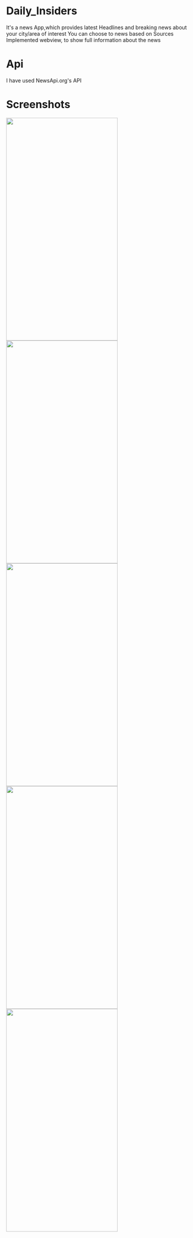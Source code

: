 # Daily_Insiders

It's a news App,which provides latest Headlines and breaking news about your city/area of interest
You can choose to news based on Sources
Implemented webview, to show full information about the news

# Api

I have used NewsApi.org's API

# Screenshots


<p>
<img src="https://user-images.githubusercontent.com/56636039/87882140-bf432d80-ca1b-11ea-8e8b-d4a29851e293.jpg" height=600 width=300>



<img src="https://user-images.githubusercontent.com/56636039/87882156-c5d1a500-ca1b-11ea-8ec0-7ef26f9e5e05.jpg" height=600 width=300>

<img src="https://user-images.githubusercontent.com/56636039/87882144-c23e1e00-ca1b-11ea-87ae-41d5e67da0c8.jpg" height=600 width=300>
<img src="https://user-images.githubusercontent.com/56636039/87882147-c36f4b00-ca1b-11ea-91fa-80da38bf89ec.jpg" height=600 width=300>
<img src="https://user-images.githubusercontent.com/56636039/87882149-c407e180-ca1b-11ea-9c70-aa96b2afc6af.jpg" height=600 width=300>
</p>
